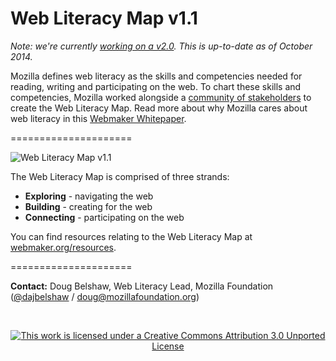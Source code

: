 Web Literacy Map v1.1
==========================

*Note: we're currently [working on a v2.0](http://literaci.es/weblitmap2-themes). This is up-to-date as of October 2014.*

Mozilla defines web literacy as the skills and competencies needed for reading, writing and participating on the web. To chart these skills and competencies, Mozilla worked alongside a [community of stakeholders](https://wiki.mozilla.org/Learning/WebLiteracyMap/Contributors) to create the Web Literacy Map. Read more about why Mozilla cares about web literacy in this [Webmaker Whitepaper](https://mozilla.github.io/webmaker-whitepaper/).

=====================

![Web Literacy Map v1.1](https://i.imgur.com/4U0zZLH.png)

The Web Literacy Map is comprised of three strands:

* **Exploring** - navigating the web
* **Building** - creating for the web
* **Connecting** - participating on the web 

You can find resources relating to the Web Literacy Map at [webmaker.org/resources](https://webmaker.org/resources).

=====================

**Contact:** Doug Belshaw, Web Literacy Lead, Mozilla Foundation ([@dajbelshaw](https://twitter.com/dajbelshaw) / [doug@mozillafoundation.org](mailto:doug@mozillafoundation.org))

<br>
<p align="center"><a href="https://creativecommons.org/licenses/by/3.0/deed.en_US"><img src="https://i.creativecommons.org/l/by/3.0/88x31.png" alt="This work is licensed under a Creative Commons Attribution 3.0 Unported License"></a></p>
